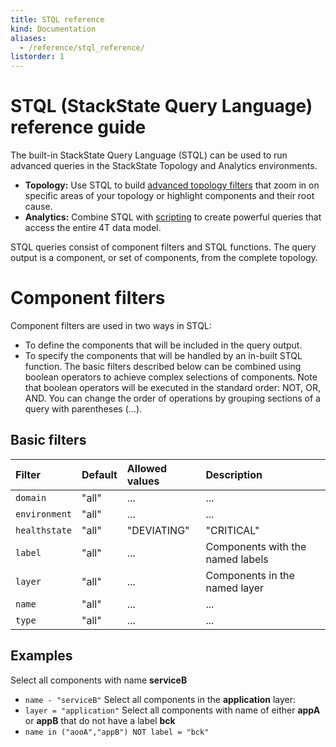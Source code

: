 ```yaml
---
title: STQL reference
kind: Documentation
aliases:
  - /reference/stql_reference/
listorder: 1
---
```


# STQL (StackState Query Language) reference guide

The built-in StackState Query Language (STQL) can be used to run advanced queries in the StackState Topology and Analytics environments.
* **Topology:** Use STQL to build [advanced topology filters]() that zoom in on specific areas of your topology or highlight components and their root cause.
* **Analytics:** Combine STQL with [scripting]() to create powerful queries that access the entire 4T data model.

STQL queries consist of component filters and STQL functions. The query output is a component, or set of components, from the complete topology.

# Component filters

Component filters are used in two ways in STQL:
* To define the components that will be included in the query output.
* To specify the components that will be handled by an in-built STQL function.
The basic filters described below can be combined using boolean operators to achieve complex selections of components. Note that boolean operators will be executed in the standard order: NOT, OR, AND. You can change the order of operations by grouping sections of a query with parentheses (...).

## Basic filters

| Filter | Default | Allowed values | Description |
| :--- | :--- | :--- | :--- |
| `domain` | "all" | ... | ... |
| `environment` | "all" | ... | ... |
| `healthstate` | "all" | "DEVIATING"|"CRITICAL"|... | Components with the named healthstate |
| `label` | "all" | ... | Components with the named labels |
| `layer` | "all" | ... | Components in the named layer |
| `name` | "all" | ... | ... |
| `type` | "all" | ... | ... |

## Examples
Select all components with name **serviceB**
* `name - "serviceB"`
Select all components in the **application** layer:
* `layer = "application"`
Select all components with name of either **appA** or **appB** that do not have a label **bck**
* `name in ("aooA","appB") NOT label = "bck"`
